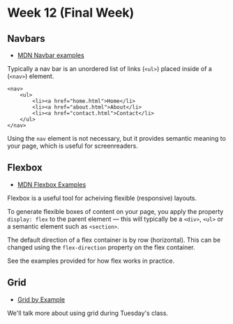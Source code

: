 # Week 12 (Final Week)

## Navbars

- [MDN Navbar examples](https://developer.mozilla.org/en-US/docs/Web/HTML/Element/nav)

Typically a nav bar is an unordered list of links (`<ul>`) placed inside of a (`<nav>`) element.

```
<nav>
    <ul>
        <li><a href="home.html">Home</li>
        <li><a href="about.html">About</li>
        <li><a href="contact.html">Contact</li>
    </ul>
</nav>
```

Using the `nav` element is not necessary, but it provides semantic meaning to your page, which is useful for screenreaders.

## Flexbox

- [MDN Flexbox Examples](https://developer.mozilla.org/en-US/docs/Learn/CSS/CSS_layout/Flexbox)

Flexbox is a useful tool for acheiving flexible (responsive) layouts.

To generate flexible boxes of content on your page, you apply the property `display: flex` to the parent element — this will typically be a `<div>`, `<ul>` or a semantic element such as `<section>`.

The default direction of a flex container is by row (horizontal). This can be changed using the `flex-direction` property on the flex container.

See the examples provided for how flex works in practice.

## Grid

- [Grid by Example](https://developer.mozilla.org/en-US/docs/Web/HTML/Element/nav)

We'll talk more about using grid during Tuesday's class.